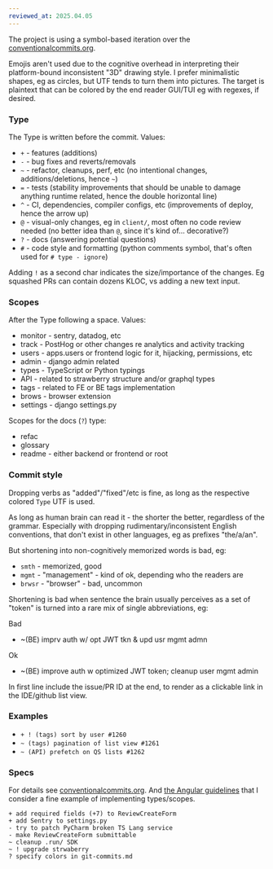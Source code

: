 ```yaml
---
reviewed_at: 2025.04.05
---
```


The project is using a symbol-based iteration over the [conventionalcommits.org](https://www.conventionalcommits.org).

Emojis aren't used due to the cognitive overhead in interpreting their platform-bound inconsistent "3D" drawing style. I prefer minimalistic shapes, eg as circles, but UTF tends to turn them into pictures. The target is plaintext that can be colored by the end reader GUI/TUI eg with regexes, if desired.

### Type

The Type is written before the commit. Values:
- `+` - features (additions)
- `-` - bug fixes and reverts/removals
- `~` - refactor, cleanups, perf, etc (no intentional changes, additions/deletions, hence `~`)
- `=` - tests (stability improvements that should be unable to damage anything runtime related, hence the double horizontal line)
- `^` - CI, dependencies, compiler configs, etc (improvements of deploy, hence the arrow up)
- `@` - visual-only changes, eg in `client/`, most often no code review needed (no better idea than `@`, since it's kind of... decorative?)
- `?` - docs (answering potential questions)
- `#` - code style and formatting (python comments symbol, that's often used for `# type - ignore`)

Adding `!` as a second char indicates the size/importance of the changes. Eg squashed PRs can contain dozens KLOC, vs adding a new text input.

### Scopes

After the Type following a space. Values:
- monitor - sentry, datadog, etc
- track - PostHog or other changes re analytics and activity tracking
- users - apps.users or frontend logic for it, hijacking, permissions, etc
- admin - django admin related
- types - TypeScript or Python typings
- API - related to strawberry structure and/or graphql types
- tags - related to FE or BE tags implementation
- brows - browser extension
- settings - django settings.py

Scopes for the docs (`?`) type:
- refac
- glossary
- readme - either backend or frontend or root

### Commit style

Dropping verbs as "added"/"fixed"/etc is fine, as long as the respective colored `Type` UTF is used.

As long as human brain can read it - the shorter the better, regardless of the grammar.
Especially with dropping rudimentary/inconsistent English conventions, that don't exist in other languages, eg as prefixes "the/a/an".

But shortening into non-cognitively memorized words is bad, eg:
- `smth` - memorized, good
- `mgmt` - "management" - kind of ok, depending who the readers are
- `brwsr` - "browser" - bad, uncommon

Shortening is bad when sentence the brain usually perceives as a set of "token" is turned into a rare mix of single abbreviations, eg:

Bad
- ~(BE) imprv auth w/ opt JWT tkn & upd usr mgmt admn

Ok
- ~(BE) improve auth w optimized JWT token; cleanup user mgmt admin

In first line include the issue/PR ID at the end, to render as a clickable link in the IDE/github list view.

### Examples

- `+ ! (tags) sort by user #1260`
- `~ (tags) pagination of list view #1261`
- `~ (API) prefetch on QS lists #1262`

### Specs

For details see [conventionalcommits.org](https://www.conventionalcommits.org).
And [the Angular guidelines](https://github.com/angular/angular/blob/main/CONTRIBUTING.md#type) that
I consider a fine example of implementing types/scopes. 

```
+ add required fields (+7) to ReviewCreateForm
+ add Sentry to settings.py
- try to patch PyCharm broken TS Lang service
- make ReviewCreateForm submittable
~ cleanup .run/ SDK
~ ! upgrade strwaberry
? specify colors in git-commits.md
```
